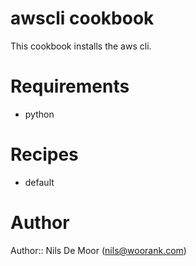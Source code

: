 # awscli cookbook

This cookbook installs the aws cli.

# Requirements

* python

# Recipes

* default

# Author

Author:: Nils De Moor (<nils@woorank.com>)
